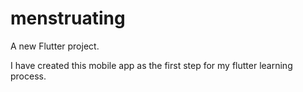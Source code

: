 # menstruating

A new Flutter project.

I have created this mobile app as the first step for my flutter learning process.
